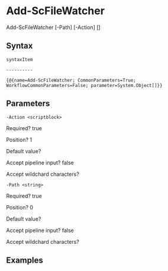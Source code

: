 

# Add-ScFileWatcher


Add-ScFileWatcher [-Path] <string> [-Action] <scriptblock> [<CommonParameters>]


## Syntax

    syntaxItem                                                                                                                                                                                                                                                                                                                                                                                                                                                                                                                                                                                                                                                                                                                                                                                                                                                                                                                                                                                                                                                      

    ----------                                                                                                                                                                                                                                                                                                                                                                                                                                                                                                                                                                                                                                                                                                                                                                                                                                                                                                                                                                                                                                                      

    {@{name=Add-ScFileWatcher; CommonParameters=True; WorkflowCommonParameters=False; parameter=System.Object[]}}



## Parameters

    
    -Action <scriptblock>

Required?  true

Position? 1

Default value? 

Accept pipeline input? false

Accept wildchard characters? 
    
    
    -Path <string>

Required?  true

Position? 0

Default value? 

Accept pipeline input? false

Accept wildchard characters? 
    

## Examples


